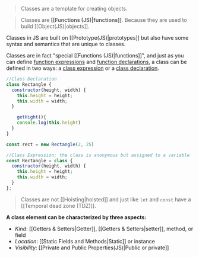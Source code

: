 > Classes are a template for creating objects.

>Classes are **[[Functions (JS)|functions]]**. Because they are used to build [[Object(JS)|objects]].

Classes in JS are built on [[Prototype(JS)|prototypes]] but also have some syntax and semantics that are unique to classes.

Classes are in fact "special [[Functions (JS)|functions]]", and just as you can define [function expressions](https://developer.mozilla.org/en-US/docs/Web/JavaScript/Reference/Operators/function) and [function declarations](https://developer.mozilla.org/en-US/docs/Web/JavaScript/Reference/Statements/function), a class can be defined in two ways: a [class expression](https://developer.mozilla.org/en-US/docs/Web/JavaScript/Reference/Operators/class) or a [class declaration](https://developer.mozilla.org/en-US/docs/Web/JavaScript/Reference/Statements/class).

```js
//Class Declaration
class Rectangle {
  constructor(height, width) {
    this.height = height;
    this.width = width;
  }

	getHight(){
  	console.log(this.height)
  }
}

const rect = new Rectangle(2, 25)

//Class Expression; the class is anonymous but assigned to a variable
const Rectangle = class {
  constructor(height, width) {
    this.height = height;
    this.width = width;
  }
};
```

>Classes are not [[Hoisting|hoisted]] and just like `let` and `const` have a [[Temporal dead zone (TDZ)]].  

**A class element can be characterized by three aspects:**

- *Kind*: [[Getters & Setters|Getter]], [[Getters & Setters|setter]], method, or field
- *Location*: [[Static Fields and Methods|Static]] or instance
- *Visibility*: [[Private and Public Properties(JS)|Public or private]] 